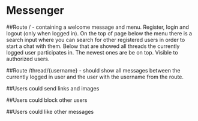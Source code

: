 # Messenger

##Route / - containing a welcome message and menu. Register, login and logout (only when logged in). 
On the top of page below the menu there is  a search input where you can search for other registered users in order to start a chat with them. 
Below that are showed all threads the currently logged user participates in. The newest ones are be on top. Visible to authorized users.

##Route /thread/{username} - should show all messages between the currently logged in user and the user with the username from the route.

##Users could send links and images

##Users could block other users 

##Users could like other messages 